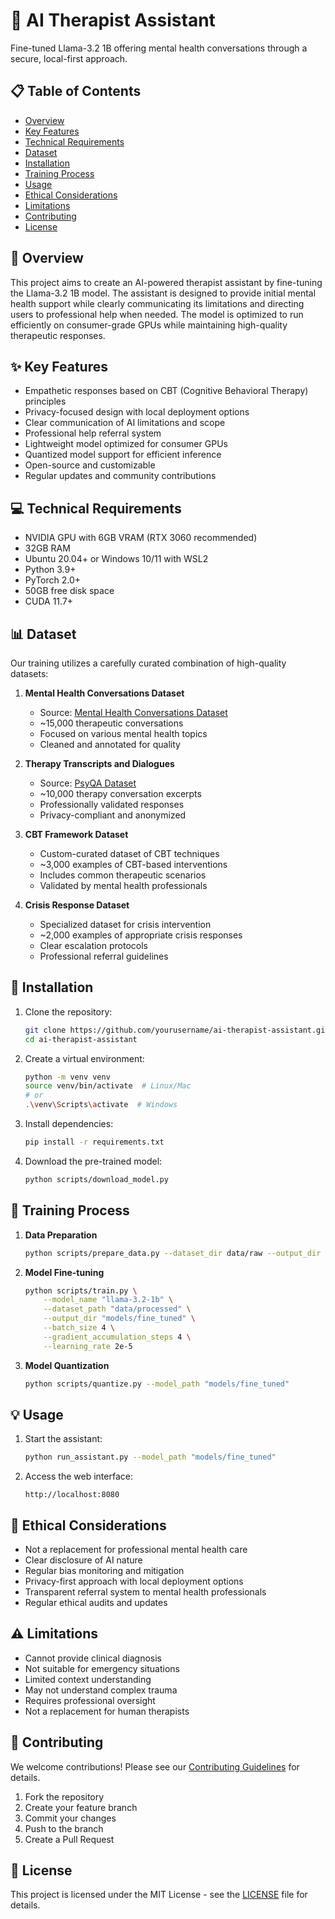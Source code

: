# 🧠 AI Therapist Assistant

Fine-tuned Llama-3.2 1B offering mental health conversations through a secure, local-first approach.

## 📋 Table of Contents
- [Overview](#overview)
- [Key Features](#key-features)
- [Technical Requirements](#technical-requirements)
- [Dataset](#dataset)
- [Installation](#installation)
- [Training Process](#training-process)
- [Usage](#usage)
- [Ethical Considerations](#ethical-considerations)
- [Limitations](#limitations)
- [Contributing](#contributing)
- [License](#license)

## 🎯 Overview

This project aims to create an AI-powered therapist assistant by fine-tuning the Llama-3.2 1B model. The assistant is designed to provide initial mental health support while clearly communicating its limitations and directing users to professional help when needed. The model is optimized to run efficiently on consumer-grade GPUs while maintaining high-quality therapeutic responses.

## ✨ Key Features

- Empathetic responses based on CBT (Cognitive Behavioral Therapy) principles
- Privacy-focused design with local deployment options
- Clear communication of AI limitations and scope
- Professional help referral system
- Lightweight model optimized for consumer GPUs
- Quantized model support for efficient inference
- Open-source and customizable
- Regular updates and community contributions

## 💻 Technical Requirements

- NVIDIA GPU with 6GB VRAM (RTX 3060 recommended)
- 32GB RAM
- Ubuntu 20.04+ or Windows 10/11 with WSL2
- Python 3.9+
- PyTorch 2.0+
- 50GB free disk space
- CUDA 11.7+

## 📊 Dataset

Our training utilizes a carefully curated combination of high-quality datasets:

1. **Mental Health Conversations Dataset**
   - Source: [Mental Health Conversations Dataset](https://huggingface.co/datasets/mental-health-conversations)
   - ~15,000 therapeutic conversations
   - Focused on various mental health topics
   - Cleaned and annotated for quality

2. **Therapy Transcripts and Dialogues**
   - Source: [PsyQA Dataset](https://github.com/Princeton-SysML/PsyQA)
   - ~10,000 therapy conversation excerpts
   - Professionally validated responses
   - Privacy-compliant and anonymized

3. **CBT Framework Dataset**
   - Custom-curated dataset of CBT techniques
   - ~3,000 examples of CBT-based interventions
   - Includes common therapeutic scenarios
   - Validated by mental health professionals

4. **Crisis Response Dataset**
   - Specialized dataset for crisis intervention
   - ~2,000 examples of appropriate crisis responses
   - Clear escalation protocols
   - Professional referral guidelines 

## 🚀 Installation

1. Clone the repository:
   ```bash
   git clone https://github.com/yourusername/ai-therapist-assistant.git
   cd ai-therapist-assistant
   ```

2. Create a virtual environment:
   ```bash
   python -m venv venv
   source venv/bin/activate  # Linux/Mac
   # or
   .\venv\Scripts\activate  # Windows
   ```

3. Install dependencies:
   ```bash
   pip install -r requirements.txt
   ```

4. Download the pre-trained model:
   ```bash
   python scripts/download_model.py
   ```

## 🔄 Training Process

1. **Data Preparation**
   ```bash
   python scripts/prepare_data.py --dataset_dir data/raw --output_dir data/processed
   ```

2. **Model Fine-tuning**
   ```bash
   python scripts/train.py \
       --model_name "llama-3.2-1b" \
       --dataset_path "data/processed" \
       --output_dir "models/fine_tuned" \
       --batch_size 4 \
       --gradient_accumulation_steps 4 \
       --learning_rate 2e-5
   ```

3. **Model Quantization**
   ```bash
   python scripts/quantize.py --model_path "models/fine_tuned"
   ```

## 💡 Usage

1. Start the assistant:
   ```bash
   python run_assistant.py --model_path "models/fine_tuned"
   ```

2. Access the web interface:
   ```
   http://localhost:8080
   ```

## 🤝 Ethical Considerations

- Not a replacement for professional mental health care
- Clear disclosure of AI nature
- Regular bias monitoring and mitigation
- Privacy-first approach with local deployment options
- Transparent referral system to mental health professionals
- Regular ethical audits and updates

## ⚠️ Limitations

- Cannot provide clinical diagnosis
- Not suitable for emergency situations
- Limited context understanding
- May not understand complex trauma
- Requires professional oversight
- Not a replacement for human therapists

## 🤝 Contributing

We welcome contributions! Please see our [Contributing Guidelines](CONTRIBUTING.md) for details.

1. Fork the repository
2. Create your feature branch
3. Commit your changes
4. Push to the branch
5. Create a Pull Request

## 📄 License

This project is licensed under the MIT License - see the [LICENSE](LICENSE) file for details.
